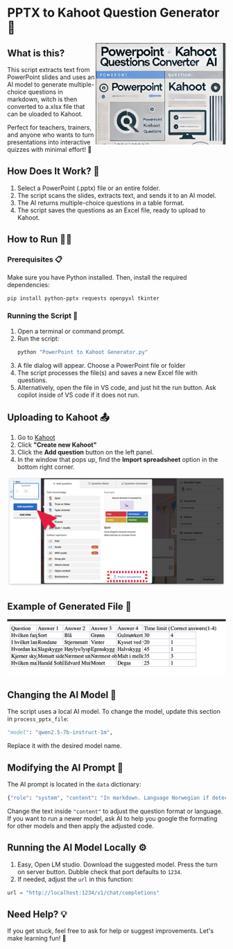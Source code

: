 # PPTX to Kahoot Question Generator 🎉

<img src="https://github.com/SurgeonTalus/PPTX-to-AI-Kahoot-Questions-in-.xlsx-LM-studio-Qwen2.5/blob/main/PowerpointKahootLogo.png" alt="PowerPoint to Kahoot Logo" width="300" align="right">

## What is this?
This script extracts text from PowerPoint slides and uses an AI model to generate multiple-choice questions in markdown, witch is then converted to a.xlsx file that can be uloaded to Kahoot. 

Perfect for teachers, trainers, and anyone who wants to turn presentations into interactive quizzes with minimal effort! 🚀

## How Does It Work? 🤔
1. Select a PowerPoint (.pptx) file or an entire folder.
2. The script scans the slides, extracts text, and sends it to an AI model.
3. The AI returns multiple-choice questions in a table format.
4. The script saves the questions as an Excel file, ready to upload to Kahoot.

## How to Run 🏃‍♂️
### Prerequisites 📋
Make sure you have Python installed. Then, install the required dependencies:
```sh
pip install python-pptx requests openpyxl tkinter
```
### Running the Script 🏁
1. Open a terminal or command prompt.
2. Run the script:
   ```sh
   python "PowerPoint to Kahoot Generator.py"
   ```
3. A file dialog will appear. Choose a PowerPoint file or folder
4. The script processes the file(s) and saves a new Excel file with questions.
5. Alternatively, open the file in VS code, and just hit the run button. Ask copilot inside of VS code if it does not run.

## Uploading to Kahoot 📤
1. Go to [Kahoot](https://create.kahoot.it/)
2. Click **"Create new Kahoot"**
3. Click the **Add question** button on the left panel.
4. In the window that pops up, find the **Import spreadsheet** option in the bottom right corner.

![Uploading Excel to Kahoot](https://github.com/SurgeonTalus/PPTX-to-AI-Kahoot-Questions-in-.xlsx-LM-studio-Qwen2.5/blob/main/UpladExcelToKahoot.png)

## Example of Generated File 📂

![Generated Questions](https://github.com/SurgeonTalus/PPTX-to-AI-Kahoot-Questions-in-.xlsx-LM-studio-Qwen2.5/blob/main/QuetionsGenerated.png)

## Changing the AI Model 🤖
The script uses a local AI model. To change the model, update this section in `process_pptx_file`:
```python
"model": "qwen2.5-7b-instruct-1m",
```
Replace it with the desired model name.

## Modifying the AI Prompt 📝
The AI prompt is located in the `data` dictionary:
```python
{"role": "system", "content": "In markdown. Language Norwegian if detected. Make 5 Questions..."}
```
Change the text inside `"content"` to adjust the question format or language.
If you want to run a newer model, ask AI to help you google the formating for other models and then apply the adjusted code.

## Running the AI Model Locally ⚙️
1. Easy, Open LM studio. Download the suggested model. Press the turn on server button. Dubble check that port defaults to `1234`.
2. If needed, adjust the `url` in this function:
```python
url = "http://localhost:1234/v1/chat/completions"
```

## Need Help? 💡
If you get stuck, feel free to ask for help or suggest improvements. Let's make learning fun! 🎉

